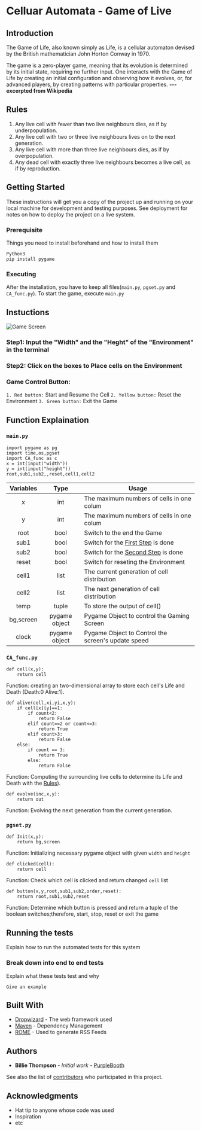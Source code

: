 # Celluar Automata - Game of Live
## Introduction
The Game of Life, also known simply as Life, is a cellular automaton devised by the British mathematician John Horton Conway in 1970.

The game is a zero-player game, meaning that its evolution is determined by its initial state, requiring no further input. One interacts with the Game of Life by creating an initial configuration and observing how it evolves, or, for advanced players, by creating patterns with particular properties.          **--- excerpted from Wikipedia**
## Rules
1. Any live cell with fewer than two live neighbours dies, as if by underpopulation.
2. Any live cell with two or three live neighbours lives on to the next generation.
3. Any live cell with more than three live neighbours dies, as if by overpopulation.
4. Any dead cell with exactly three live neighbours becomes a live cell, as if by reproduction.

## Getting Started

These instructions will get you a copy of the project up and running on your local machine for development and testing purposes. See deployment for notes on how to deploy the project on a live system.

### Prerequisite

Things you need to install beforehand and how to install them
```
Python3 
pip install pygame
```
### Executing
After the installation, you have to keep all files(`main.py`, `pgset.py` and  `CA_func.py`).
To start the game, execute `main.py`

## Instuctions
![Game Screen](https://i.imgur.com/BSbVl4x.png)
### Step1: Input the "Width" and the "Heght" of the "Environment" in the terminal
### Step2: Click on the boxes to Place cells on the Environment
### Game Control Button:

`1. Red button:` Start and Resume the Cell
`2. Yellow button:` Reset the Environment
`3. Green button:` Exit the Game

## Function Explaination


### `main.py`
```python=
import pygame as pg
import time,os,pgset
import CA_func as c 
x = int(input("width"))
y = int(input("height"))
root,sub1,sub2,,reset,cell1,cell2
```

| Variables|Type| Usage |
| :--------: | :--------: | -------- |
|x|int|The maximum numbers of cells in one colum
|y|int|The maximum numbers of cells in one colum
|root|bool|Switch to the end the Game 
|sub1|bool|Switch for the [First Step](##Instuctions) is done
|sub2|bool|Switch for the [Second Step](##Instuctions) is done
|reset|bool|Switch for reseting the Environment
|cell1|list|The current generation of cell distribution
|cell2|list|The next generation of cell distribution
|temp|tuple|To store the output of cell()
|bg,screen|pygame object|Pygame Object to control the Gaming Screen
|clock|pygame object|Pygame Object to Control the screen's update speed 


### `CA_func.py`

```python=
def cell(x,y):
    return cell
```
Function: creating an two-dimensional array to store each cell's Life and Death (Death:0  Alive:1). 
```python=
def alive(cell,xi,yi,x,y):
    if cell[x][y]==1:
        if count<2:
            return False
        elif count==2 or count<=3:
            return True
        elif count>3:
            return False
    else:
        if count == 3:
            return True
        else: 
            return False
```
Function: Computing the surrounding live cells to determine its Life and Death with the [Rules](#Rules)). 
```python=
def evolve(inc,x,y):
    return out
```
Function: Evolving the next generation from the current generation. 
### `pgset.py`
```python=
def Init(x,y):
    return bg,screen
```
Function: Initializing necessary pygame object with given `width` and `height`
```python=
def clicked(cell):
    return cell
```
Function: Check which cell is clicked and return changed `cell` list
```python=
def button(x,y,root,sub1,sub2,order,reset):
    return root,sub1,sub2,reset
```
Function: Determine which button is pressed and return a tuple of the boolean switches;therefore, start, stop, reset or exit the game



## Running the tests

Explain how to run the automated tests for this system

### Break down into end to end tests

Explain what these tests test and why

```
Give an example
```

## Built With

* [Dropwizard](http://www.dropwizard.io/1.0.2/docs/) - The web framework used
* [Maven](https://maven.apache.org/) - Dependency Management
* [ROME](https://rometools.github.io/rome/) - Used to generate RSS Feeds


## Authors

* **Billie Thompson** - *Initial work* - [PurpleBooth](https://github.com/PurpleBooth)

See also the list of [contributors](https://github.com/your/project/contributors) who participated in this project.

## Acknowledgments

* Hat tip to anyone whose code was used
* Inspiration
* etc
